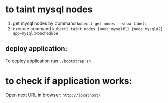 

# to taint mysql nodes 
1. get mysql nodes by command `kubectl get nodes --show-labels`
2. execute command `kubectl taint nodes {node_mysql#1} {node_mysql#2} app=mysql:NoSchedule`

## deploy application:
To deploy application run `./bootstrap.sh`

# to check if application works:
Open next URL in browser: `http://localhost/`